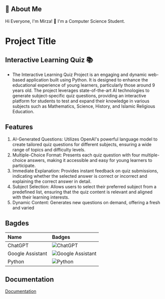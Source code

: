 
## 🚀 About Me
Hi Everyone, I'm Mirza! 👋 I'm a Computer Science Student.


# Project Title

## Interactive Learning Quiz 📚

- The Interactive Learning Quiz Project is an engaging and dynamic web-based application built using Python. It is designed to enhance the educational experience of young learners, particularly those around 9 years old. The project leverages state-of-the-art AI technologies to generate subject-specific quiz questions, providing an interactive platform for students to test and expand their knowledge in various subjects such as Mathematics, Science, History, and Islamic Religious Education.

## Features

1. AI-Generated Questions: Utilizes OpenAI's powerful language model to create tailored quiz questions for different subjects, ensuring a wide range of topics and difficulty levels.
2. Multiple-Choice Format: Presents each quiz question with four multiple-choice answers, making it accessible and easy for young learners to participate.
3. Immediate Explanation: Provides instant feedback on quiz submissions, indicating whether the selected answer is correct or incorrect and explaining the correct answer in detail.
4. Subject Selection: Allows users to select their preferred subject from a predefined list, ensuring that the quiz content is relevant and aligned with their learning interests.
5. Dynamic Content: Generates new questions on demand, offering a fresh and varied


## Bagdes 

| Name             | Badges     |
| :----------------| :-------   |
| ChatGPT          | ![ChatGPT](https://img.shields.io/badge/chatGPT-74aa9c?style=for-the-badge&logo=openai&logoColor=white) |
| Google Assistant | ![Google Assistant](https://img.shields.io/badge/google%20assistant-4285F4?style=for-the-badge&logo=google%20assistant&logoColor=white) |
| Python           | ![Python](https://img.shields.io/badge/python-3670A0?style=for-the-badge&logo=python&logoColor=ffdd54)  |

## Documentation
[Documentation](https://linktodocumentation)

